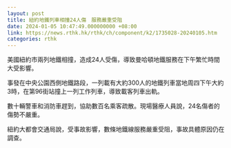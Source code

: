 ```yaml
---
layout: post
title: 紐約地鐵列車相撞24人傷　服務嚴重受阻
date: 2024-01-05 10:47:49.000000000 +08:00
link: https://news.rthk.hk/rthk/ch/component/k2/1735028-20240105.htm
categories: rthk
---
```


美國紐約市兩列地鐵相撞，造成24人受傷，導致曼哈頓地鐵服務在下午繁忙時間大受影響。

事發在中央公園西側地鐵路段，一列載有大約300人的地鐵列車當地周四下午大約3時，在第96街站撞上一列工作列車，導致載客列車出軌。

數十輛警車和消防車趕到，協助數百名乘客疏散。現場醫療人員說，24名傷者的傷勢不嚴重。

紐約大都會交通局說，受事故影響，數條地鐵線服務嚴重受阻，事故具體原因仍在調查。
